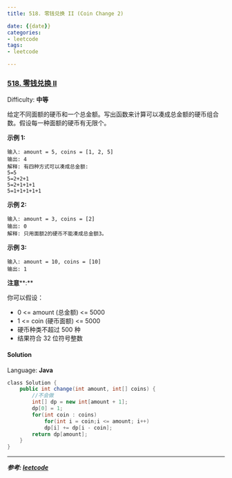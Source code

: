 ```yaml
---
title: 518. 零钱兑换 II (Coin Change 2)

date: {{date}}
categories:
- leetcode
tags:
- leetcode

---
```

### [518\. 零钱兑换 II](https://leetcode-cn.com/problems/coin-change-2/)

Difficulty: **中等**


给定不同面额的硬币和一个总金额。写出函数来计算可以凑成总金额的硬币组合数。假设每一种面额的硬币有无限个。 

**示例 1:**

```
输入: amount = 5, coins = [1, 2, 5]
输出: 4
解释: 有四种方式可以凑成总金额:
5=5
5=2+2+1
5=2+1+1+1
5=1+1+1+1+1
```

**示例 2:**

```
输入: amount = 3, coins = [2]
输出: 0
解释: 只用面额2的硬币不能凑成总金额3。
```

**示例 3:**

```
输入: amount = 10, coins = [10] 
输出: 1
```

**注意****:**

你可以假设：

*   0 <= amount (总金额) <= 5000
*   1 <= coin (硬币面额) <= 5000
*   硬币种类不超过 500 种
*   结果符合 32 位符号整数


#### Solution

Language: **Java**

```java
​class Solution {
    public int change(int amount, int[] coins) {
        //不会做
        int[] dp = new int[amount + 1];
        dp[0] = 1;
        for(int coin : coins)
            for(int i = coin;i <= amount; i++)
            dp[i] += dp[i - coin];
        return dp[amount];
    }
}
```


---
***参考:
[leetcode](https://leetcode-cn.com/problems/coin-change-2/)***
